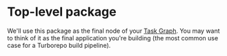 # Top-level package

We'll use this package as the final node of your [Task Graph](https://turbo.build/docs/core-concepts/task-graph). You may want to think of it as the final application you're building (the most common use case for a Turborepo build pipeline).
